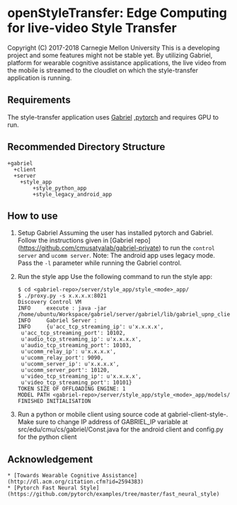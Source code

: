 openStyleTransfer: Edge Computing for live-video Style Transfer 
========================================================
Copyright (C) 2017-2018 Carnegie Mellon University
This is a developing project and some features might not be stable yet.
By utilizing Gabriel, platform for wearable cognitive assistance applications, the live
video from the mobile is streamed to the cloudlet on which the style-transfer
application is running.

Requirements
-------------
The style-transfer application uses [Gabriel](https://github.com/cmusatyalab/gabriel-private) ,[pytorch](http://pytorch.org/) and requires GPU to run.

Recommended Directory Structure
-------------
```
+gabriel
  +client
  +server
  	+style_app
  		+style_python_app
  		+style_legacy_android_app
``` 
How to use
--------------
1. Setup Gabriel 
    Assuming the user has installed pytorch and Gabriel. Follow the instructions given in [Gabriel repo] (https://github.com/cmusatyalab/gabriel-private) to run the `control server` and `ucomm server`.
	Note: The android app uses legacy mode. Pass the `-l` parameter while running the Gabriel control.

2. Run the style app
	Use the following command to run the style app:
	```
    $ cd <gabriel-repo>/server/style_app/style_<mode>_app/
    $ ./proxy.py -s x.x.x.x:8021
    Discovery Control VM
    INFO     execute : java -jar /home/ubuntu/Workspace/gabriel/server/gabriel/lib/gabriel_upnp_client.jar
    INFO     Gabriel Server :
    INFO     {u'acc_tcp_streaming_ip': u'x.x.x.x',
     u'acc_tcp_streaming_port': 10102,
     u'audio_tcp_streaming_ip': u'x.x.x.x',
     u'audio_tcp_streaming_port': 10103,
     u'ucomm_relay_ip': u'x.x.x.x',
     u'ucomm_relay_port': 9090,
     u'ucomm_server_ip': u'x.x.x.x',
     u'ucomm_server_port': 10120,
     u'video_tcp_streaming_ip': u'x.x.x.x',
     u'video_tcp_streaming_port': 10101}
    TOKEN SIZE OF OFFLOADING ENGINE: 1
    MODEL PATH <gabriel-repo>/server/style_app/style_<mode>_app/models/
	FINISHED INITIALISATION
    ```
3.  Run a python or mobile client using source code at gabriel-client-style-<mode>. 
    Make sure to change IP address of GABRIEL_IP variable at src/edu/cmu/cs/gabriel/Const.java for the android client and config.py for the python client

Acknowledgement
-------------
	* [Towards Wearable Cognitive Assistance](http://dl.acm.org/citation.cfm?id=2594383)
	* [Pytorch Fast Neural Style] (https://github.com/pytorch/examples/tree/master/fast_neural_style)
